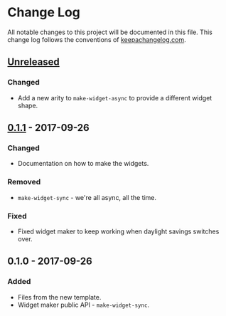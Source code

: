 # Change Log
All notable changes to this project will be documented in this file. This change log follows the conventions of [keepachangelog.com](http://keepachangelog.com/).

## [Unreleased]
### Changed
- Add a new arity to `make-widget-async` to provide a different widget shape.

## [0.1.1] - 2017-09-26
### Changed
- Documentation on how to make the widgets.

### Removed
- `make-widget-sync` - we're all async, all the time.

### Fixed
- Fixed widget maker to keep working when daylight savings switches over.

## 0.1.0 - 2017-09-26
### Added
- Files from the new template.
- Widget maker public API - `make-widget-sync`.

[Unreleased]: https://github.com/your-name/morsecodetranslator/compare/0.1.1...HEAD
[0.1.1]: https://github.com/your-name/morsecodetranslator/compare/0.1.0...0.1.1
